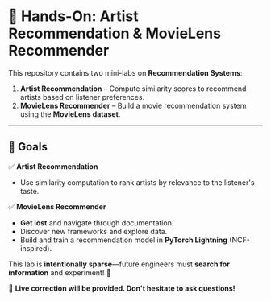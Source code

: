 # 🎵 Hands-On: Artist Recommendation & MovieLens Recommender  

This repository contains two mini-labs on **Recommendation Systems**:  

1. **Artist Recommendation** – Compute similarity scores to recommend artists based on listener preferences.  
2. **MovieLens Recommender** – Build a movie recommendation system using the **MovieLens dataset**.  

---  

## 🎯 Goals  
✅ **Artist Recommendation**  
- Use similarity computation to rank artists by relevance to the listener's taste.  

✅ **MovieLens Recommender**  
- **Get lost** and navigate through documentation.  
- Discover new frameworks and explore data.  
- Build and train a recommendation model in **PyTorch Lightning** (NCF-inspired).  

This lab is **intentionally sparse**—future engineers must **search for information** and experiment! 🚀  

📢 **Live correction will be provided. Don't hesitate to ask questions!**
